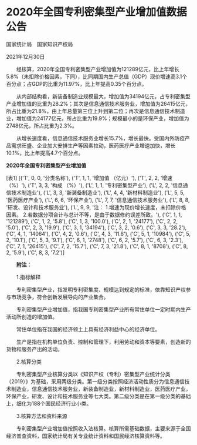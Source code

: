 # 2020年全国专利密集型产业增加值数据公告

国家统计局　国家知识产权局

2021年12月30日

　　经核算，2020年全国专利密集型产业增加值为121289亿元，比上年增长5.8%（未扣除价格因素，下同），比同期国内生产总值（GDP）现价增速高3.1个百分点；占GDP的比重为11.97%，比上年提高0.35个百分点。

　　从内部结构看，新装备制造业规模最大，增加值为34194亿元，占专利密集型产业增加值的比重为28.2%；其次是信息通信技术服务业，增加值为26415亿元，所占比重为21.8%，由上年总量第三位上升到第二位；再次是信息通信技术制造业，增加值为24177亿元，所占比重为19.9%；规模最小的是环保产业，增加值为2748亿元，所占比重为2.3%。

　　从增长速度看，信息通信技术服务业增长15.7%，增长最快。受国内外防疫产品需求旺盛、企业加大安排生产等因素拉动，医药医疗产业增速加快，增长10.1%，比上年提高4.7个百分点。

**2020年全国专利密集型产业增加值**

[表1]
[('T', 0, 0, '分类名称'), ('T', 1, 1, '增加值 （亿元）'), ('T', 2, 2, '增速 （%）'), ('T', 3, 3, '构成 （%）'), ('L', 1, 1, '专利密集型产业'), ('L', 2, 2, '信息通信技术制造业'), ('L', 3, 3, '新装备制造业'), ('L', 4, 4, '新材料制造业'), ('L', 5, 5, '医药医疗产业'), ('L', 6, 6, '环保产业'), ('L', 7, 7, '信息通信技术服务业'), ('L', 8, 8, '研发、设计和技术服务业'), ('L', 9, 9, '注： 1.增速为现价增长速度，未扣除价格因素。 2.若数据分项合计与总计不等，是由于数据修约误差所致。'), ('C', 1, 1, '121289'), ('C', 1, 2, '5.8'), ('C', 1, 3, '100.0'), ('C', 2, 1, '24177'), ('C', 2, 2, '5.0'), ('C', 2, 3, '19.9'), ('C', 3, 1, '34194'), ('C', 3, 2, '0.6'), ('C', 3, 3, '28.2'), ('C', 4, 1, '14064'), ('C', 4, 2, '0.6'), ('C', 4, 3, '11.6'), ('C', 5, 1, '10984'), ('C', 5, 2, '10.1'), ('C', 5, 3, '9.1'), ('C', 6, 1, '2748'), ('C', 6, 2, '5.7'), ('C', 6, 3, '2.3'), ('C', 7, 1, '26415'), ('C', 7, 2, '15.7'), ('C', 7, 3, '21.8'), ('C', 8, 1, '8708'), ('C', 8, 2, '5.9'), ('C', 8, 3, '7.2')]

　　**附注：**

　　1.指标解释

　　专利密集型产业，指发明专利密集度、规模达到规定的标准，依靠知识产权参与市场竞争，符合创新发展导向的产业集合。

　　专利密集型产业增加值，指我国专利密集型产业所有常住单位一定时期内生产活动所创造的增加值。

　　常住单位指在我国的经济领土上具有经济利益中心的经济单位。

　　生产是指在机构单位负责、控制和管理下，利用劳动和资本等要素，创造新的货物和服务产出的活动。

　　2.核算分类

　　专利密集型产业核算分类以《知识产权（专利）密集型产业统计分类（2019）》为基础，采用两级分类。第一级分类按照经济活动性质分为信息通信技术制造业，信息通信技术服务业，新装备制造业，新材料制造业，医药医疗产业，环保产业，研发、设计和技术服务业等七大类。第二级分类是在第一级分类的基础上，细化为188个国民经济行业小类。

　　3.核算方法和资料来源

　　专利密集型产业增加值按照收入法核算。核算所需基础数据，主要来源于全国经济普查资料，国家统计局有关专业统计资料和国民经济核算资料等。